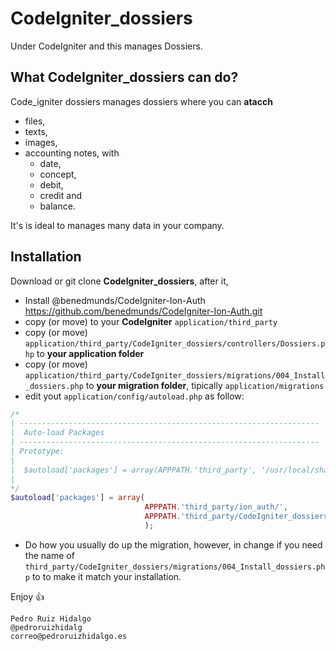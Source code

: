 # CodeIgniter_dossiers
Under CodeIgniter and this manages Dossiers.

## What CodeIgniter_dossiers can do?
Code_igniter dossiers manages dossiers where you can **atacch**
- files, 
- texts, 
- images, 
- accounting notes, with 
   - date, 
   - concept, 
   - debit, 
   - credit and 
   - balance.

It's is ideal to manages many data in your company.

## Installation
Download or git clone **CodeIgniter_dossiers**, after it, 

- Install @benedmunds/CodeIgniter-Ion-Auth https://github.com/benedmunds/CodeIgniter-Ion-Auth.git
- copy (or move) to your **CodeIgniter** `application/third_party`
- copy (or move) `application/third_party/CodeIgniter_dossiers/controllers/Dossiers.php` to **your application folder**
- copy (or move) `application/third_party/CodeIgniter_dossiers/migrations/004_Install_dossiers.php` to **your migration folder**, tipically `application/migrations`
- edit yout `application/config/autoload.php` as follow:
```php
/*
| -------------------------------------------------------------------
|  Auto-load Packages
| -------------------------------------------------------------------
| Prototype:
|
|  $autoload['packages'] = array(APPPATH.'third_party', '/usr/local/shared');
|
*/
$autoload['packages'] = array(
                              APPPATH.'third_party/ion_auth/',                              
                              APPPATH.'third_party/CodeIgniter_dossiers/'
                              );
```

- Do how you usually do up the migration, however, in change if you need the name of `third_party/CodeIgniter_dossiers/migrations/004_Install_dossiers.php` to to make it match your installation.

Enjoy  :+1:

```
Pedro Ruiz Hidalgo
@pedroruizhidalg
correo@pedroruizhidalgo.es
